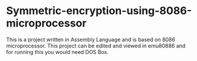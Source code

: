 # Symmetric-encryption-using-8086-microprocessor
This is a project written in Assembly Language and is based on 8086 microprocessor.
This project can be edited and viewed in emu80886 and for running this you would need DOS Box.
